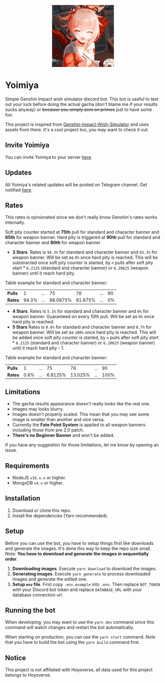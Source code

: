 <div align="center">
  <img src="./static/images/etc/yoimiya.jpg" width="200">
</div>

# Yoimiya

Simple Genshin Impact wish simulator discord bot. This bot is useful to test out your luck before doing the actual gacha (don't blame me if your results sucks anyway) or ~~because you simply zero on primos~~ just to have some fun.

This project is inspired from [Genshin-Impact-Wish-Simulator](https://github.com/AguzzTN54/Genshin-Impact-Wish-Simulator) and uses assets from there. It's a cool project too, you may want to check it out.

## Invite Yoimiya

You can invite Yoimiya to your server [here](https://discord.com/api/oauth2/authorize?client_id=990659611885453322&permissions=68608&scope=bot).

## Updates

All Yoimiya's related updates will be posted on Telegram channel. Get notified [here](https://t.me/yoimiya_updates).

## Rates

This rates is opinionated since we don't really know Genshin's rates works internally.

Soft pity counter started at **75th** pull for standard and character banner and **65th** for weapon banner. Hard pity is triggered at **90th** pull for standard and character banner and **80th** for weapon banner

- **3 Stars**.
  Rates is `94.3%` for standard and character banner and `93.3%` for weapon banner. Will be set as `0%` once hard pity is reached. This will be substracted once soft pity counter is started, by `n` pulls after soft pity start \* `6.2125` (standard and character banner) or `6.20625` (weapon banner) until it reach hard pity.

Table example for standard and character banner:

<table>
  <tr>
    <td>
      <strong>Pulls</strong>
    </td>
    <td>1</td>
    <td>...</td>
    <td>75</td>
    <td>76</td>
    <td>...</td>
    <td>90</td>
  </tr>
  <tr>
    <td>
      <strong>Rates</strong>
    </td>
    <td>94.3%</td>
    <td>...</td>
    <td>88.0875%</td>
    <td>81.875%</td>
    <td>...</td>
    <td>0%</td>
  </tr>
</table>

- **4 Stars**.
  Rates is `5.1%` for standard and character banner and `6%` for weapon banner. Guaranteed on every 10th pull. Will be set as `0%` once hard pity is reached.
- **5 Stars**
  Rates is `0.6%` for standard and character banner and `0.7%` for weapon banner. Will be set as `100%` once hard pity is reached. This will be added once soft pity counter is started, by `n` pulls after soft pity start \* `6.2125` (standard and character banner) or `6.20625` (weapon banner) until it reach hard pity - 1.

Table example for standard and character banner:

<table>
  <tr>
    <td>
      <strong>Pulls</strong>
    </td>
    <td>1</td>
    <td>...</td>
    <td>75</td>
    <td>76</td>
    <td>...</td>
    <td>90</td>
  </tr>
  <tr>
    <td>
      <strong>Rates</strong>
    </td>
    <td>0.6%</td>
    <td>...</td>
    <td>6.8125%</td>
    <td>13.025%</td>
    <td>...</td>
    <td>100%</td>
  </tr>
</table>

## Limitations

- The gacha results appearance doesn't really looks like the real one.
- Images may looks blurry.
- Images doesn't properly scaled. This mean that you may see some image is smaller than another and vice versa.
- Currently the **Fate Point System** is applied to all weapon banners including those from pre 2.0 patch.
- **There's no Beginner Banner** and won't be added.

If you have any suggestion for those limitations, let me know by opening an issue.

## Requirements

- NodeJS `v16.x.x` or higher.
- MongoDB `v4.x` or higher.

## Installation

1. Download or clone this repo.
1. Install the dependencies (Yarn recommended).

## Setup

Before you can use the bot, you have to setup things first like downloads and generate the images. It's done this way to keep the repo size small. Note: **You have to download and generate the images in sequentially order**.

1. **Downloading images**.
   Execute `yarn download` to download the images.
2. **Generating images**.
   Execute `yarn generate` to process downloaded images and generate the edited one.
3. **Setup `env` file**.
   First copy `.env.example` into `.env`. Then replace `BOT_TOKEN` with your Discord bot token and replace `DATABASE_URL` with your database connection url.

## Running the bot

When developing, you may want to use the `yarn dev` command since this command will watch changes and restart the bot automatically.

When starting on production, you can use the `yarn start` command. Note that you have to build the bot using the `yarn build` command first.

## Notice

This project is not affiliated with Hoyoverse, all data used for this project belongs to Hoyoverse.
